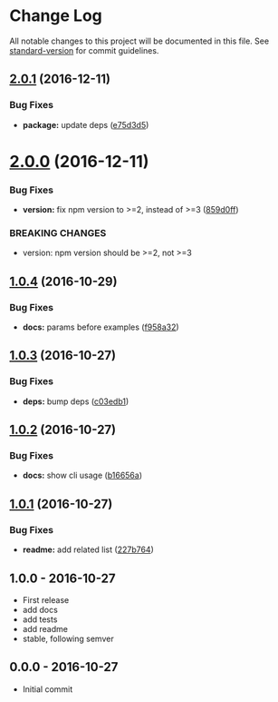 # Change Log

All notable changes to this project will be documented in this file. See [standard-version](https://github.com/conventional-changelog/standard-version) for commit guidelines.

<a name="2.0.1"></a>
## [2.0.1](https://github.com/tunnckocore/npm-add-engines/compare/v2.0.0...v2.0.1) (2016-12-11)


### Bug Fixes

* **package:** update deps ([e75d3d5](https://github.com/tunnckocore/npm-add-engines/commit/e75d3d5))



<a name="2.0.0"></a>
# [2.0.0](https://github.com/tunnckocore/npm-add-engines/compare/v1.0.4...v2.0.0) (2016-12-11)


### Bug Fixes

* **version:** fix npm version to >=2, instead of >=3 ([859d0ff](https://github.com/tunnckocore/npm-add-engines/commit/859d0ff))


### BREAKING CHANGES

* version: npm version should be >=2, not >=3



<a name="1.0.4"></a>
## [1.0.4](https://github.com/tunnckocore/npm-add-engines/compare/v1.0.3...v1.0.4) (2016-10-29)


### Bug Fixes

* **docs:** params before examples ([f958a32](https://github.com/tunnckocore/npm-add-engines/commit/f958a32))



<a name="1.0.3"></a>
## [1.0.3](https://github.com/tunnckocore/npm-add-engines/compare/v1.0.2...v1.0.3) (2016-10-27)


### Bug Fixes

* **deps:** bump deps ([c03edb1](https://github.com/tunnckocore/npm-add-engines/commit/c03edb1))



<a name="1.0.2"></a>
## [1.0.2](https://github.com/tunnckocore/npm-add-engines/compare/v1.0.1...v1.0.2) (2016-10-27)


### Bug Fixes

* **docs:** show cli usage ([b16656a](https://github.com/tunnckocore/npm-add-engines/commit/b16656a))



<a name="1.0.1"></a>
## [1.0.1](https://github.com/tunnckocore/npm-add-engines/compare/v1.0.0...v1.0.1) (2016-10-27)


### Bug Fixes

* **readme:** add related list ([227b764](https://github.com/tunnckocore/npm-add-engines/commit/227b764))





## 1.0.0 - 2016-10-27
- First release
- add docs
- add tests
- add readme
- stable, following semver

## 0.0.0 - 2016-10-27
- Initial commit